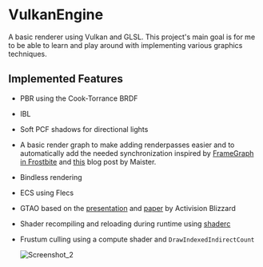 # VulkanEngine

A basic renderer using Vulkan and GLSL. This project's main goal is for me to be able to learn and play around with implementing various graphics techniques.

## Implemented Features
- PBR using the Cook-Torrance BRDF
- IBL
- Soft PCF shadows for directional lights
- A basic render graph to make adding renderpasses easier and to automatically add the needed synchronization inspired by [FrameGraph in Frostbite](https://www.gdcvault.com/play/1024612/FrameGraph-Extensible-Rendering-Architecture-in) and [this](https://themaister.net/blog/2017/08/15/render-graphs-and-vulkan-a-deep-dive/) blog post by Maister.
- Bindless rendering
- ECS using Flecs
- GTAO based on the [presentation](https://research.activision.com/publications/archives/practical-real-time-strategies-for-accurate-indirect-occlusion) and [paper](https://www.activision.com/cdn/research/Practical_Real_Time_Strategies_for_Accurate_Indirect_Occlusion_NEW%20VERSION_COLOR.pdf) by Activision Blizzard
- Shader recompiling and reloading during runtime using [shaderc](https://github.com/google/shaderc)
- Frustum culling using a compute shader and `DrawIndexedIndirectCount`

  ![Screenshot_2](https://github.com/TKristof09/VulkanEngine/assets/25688981/4a02c935-921f-430f-a8dc-2acdc15616e3)
